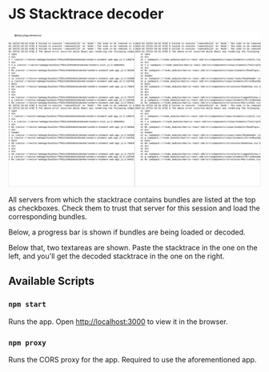 # JS Stacktrace decoder

![](screenshot.png)

All servers from which the stacktrace contains bundles are listed at the top as checkboxes.
Check them to trust that server for this session and load the corresponding bundles.

Below, a progress bar is shown if bundles are being loaded or decoded.

Below that, two textareas are shown. Paste the stacktrace in the one on the left, and you'll
get the decoded stacktrace in the one on the right.

## Available Scripts

### `npm start`

Runs the app. Open [http://localhost:3000](http://localhost:3000) to view it in the browser.

### `npm proxy`

Runs the CORS proxy for the app. Required to use the aforementioned app.
